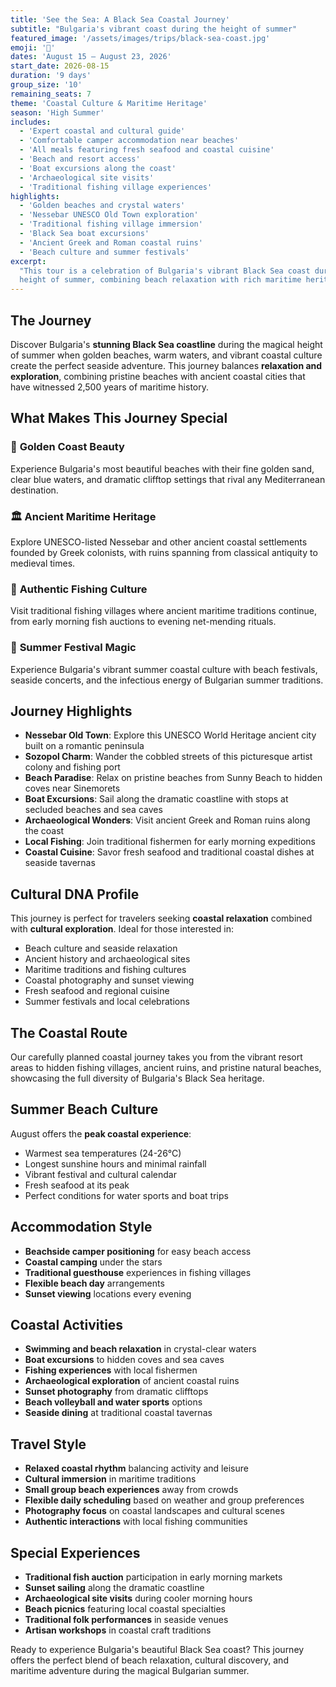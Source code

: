 ```yaml
---
title: 'See the Sea: A Black Sea Coastal Journey'
subtitle: "Bulgaria's vibrant coast during the height of summer"
featured_image: '/assets/images/trips/black-sea-coast.jpg'
emoji: '🌊'
dates: 'August 15 – August 23, 2026'
start_date: 2026-08-15
duration: '9 days'
group_size: '10'
remaining_seats: 7
theme: 'Coastal Culture & Maritime Heritage'
season: 'High Summer'
includes:
  - 'Expert coastal and cultural guide'
  - 'Comfortable camper accommodation near beaches'
  - 'All meals featuring fresh seafood and coastal cuisine'
  - 'Beach and resort access'
  - 'Boat excursions along the coast'
  - 'Archaeological site visits'
  - 'Traditional fishing village experiences'
highlights:
  - 'Golden beaches and crystal waters'
  - 'Nessebar UNESCO Old Town exploration'
  - 'Traditional fishing village immersion'
  - 'Black Sea boat excursions'
  - 'Ancient Greek and Roman coastal ruins'
  - 'Beach culture and summer festivals'
excerpt:
  "This tour is a celebration of Bulgaria's vibrant Black Sea coast during the
  height of summer, combining beach relaxation with rich maritime heritage."
---
```


## The Journey

Discover Bulgaria's **stunning Black Sea coastline** during the magical height
of summer when golden beaches, warm waters, and vibrant coastal culture create
the perfect seaside adventure. This journey balances **relaxation and
exploration**, combining pristine beaches with ancient coastal cities that have
witnessed 2,500 years of maritime history.

## What Makes This Journey Special

### 🌊 **Golden Coast Beauty**

Experience Bulgaria's most beautiful beaches with their fine golden sand, clear
blue waters, and dramatic clifftop settings that rival any Mediterranean
destination.

### 🏛️ **Ancient Maritime Heritage**

Explore UNESCO-listed Nessebar and other ancient coastal settlements founded by
Greek colonists, with ruins spanning from classical antiquity to medieval times.

### 🎣 **Authentic Fishing Culture**

Visit traditional fishing villages where ancient maritime traditions continue,
from early morning fish auctions to evening net-mending rituals.

### 🌅 **Summer Festival Magic**

Experience Bulgaria's vibrant summer coastal culture with beach festivals,
seaside concerts, and the infectious energy of Bulgarian summer traditions.

## Journey Highlights

- **Nessebar Old Town**: Explore this UNESCO World Heritage ancient city built
  on a romantic peninsula
- **Sozopol Charm**: Wander the cobbled streets of this picturesque artist
  colony and fishing port
- **Beach Paradise**: Relax on pristine beaches from Sunny Beach to hidden coves
  near Sinemorets
- **Boat Excursions**: Sail along the dramatic coastline with stops at secluded
  beaches and sea caves
- **Archaeological Wonders**: Visit ancient Greek and Roman ruins along the
  coast
- **Local Fishing**: Join traditional fishermen for early morning expeditions
- **Coastal Cuisine**: Savor fresh seafood and traditional coastal dishes at
  seaside tavernas

## Cultural DNA Profile

This journey is perfect for travelers seeking **coastal relaxation** combined
with **cultural exploration**. Ideal for those interested in:

- Beach culture and seaside relaxation
- Ancient history and archaeological sites
- Maritime traditions and fishing cultures
- Coastal photography and sunset viewing
- Fresh seafood and regional cuisine
- Summer festivals and local celebrations

## The Coastal Route

Our carefully planned coastal journey takes you from the vibrant resort areas to
hidden fishing villages, ancient ruins, and pristine natural beaches, showcasing
the full diversity of Bulgaria's Black Sea heritage.

## Summer Beach Culture

August offers the **peak coastal experience**:

- Warmest sea temperatures (24-26°C)
- Longest sunshine hours and minimal rainfall
- Vibrant festival and cultural calendar
- Fresh seafood at its peak
- Perfect conditions for water sports and boat trips

## Accommodation Style

- **Beachside camper positioning** for easy beach access
- **Coastal camping** under the stars
- **Traditional guesthouse** experiences in fishing villages
- **Flexible beach day** arrangements
- **Sunset viewing** locations every evening

## Coastal Activities

- **Swimming and beach relaxation** in crystal-clear waters
- **Boat excursions** to hidden coves and sea caves
- **Fishing experiences** with local fishermen
- **Archaeological exploration** of ancient coastal ruins
- **Sunset photography** from dramatic clifftops
- **Beach volleyball and water sports** options
- **Seaside dining** at traditional coastal tavernas

## Travel Style

- **Relaxed coastal rhythm** balancing activity and leisure
- **Cultural immersion** in maritime traditions
- **Small group beach experiences** away from crowds
- **Flexible daily scheduling** based on weather and group preferences
- **Photography focus** on coastal landscapes and cultural scenes
- **Authentic interactions** with local fishing communities

## Special Experiences

- **Traditional fish auction** participation in early morning markets
- **Sunset sailing** along the dramatic coastline
- **Archaeological site visits** during cooler morning hours
- **Beach picnics** featuring local coastal specialties
- **Traditional folk performances** in seaside venues
- **Artisan workshops** in coastal craft traditions

Ready to experience Bulgaria's beautiful Black Sea coast? This journey offers
the perfect blend of beach relaxation, cultural discovery, and maritime
adventure during the magical Bulgarian summer.
